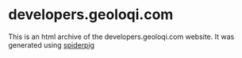 # developers.geoloqi.com

This is an html archive of the developers.geoloqi.com website. It was generated using [spiderpig](https://github.com/esripdx/spiderpig)
